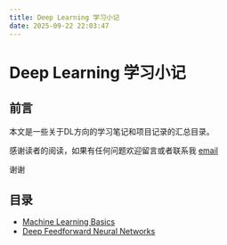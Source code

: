 ```yaml
---
title: Deep Learning 学习小记
date: 2025-09-22 22:03:47
---
```


# Deep Learning 学习小记

## 前言

本文是一些关于DL方向的学习笔记和项目记录的汇总目录。

感谢读者的阅读，如果有任何问题欢迎留言或者联系我 [email](mailto:xiaruize0911@gmail.com)

谢谢

## 目录

- [Machine Learning Basics](/machine-learning-basics/)
- [Deep Feedforward Neural Networks](/deep-feedforward-neural-networks/)